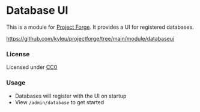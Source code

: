 # Database UI

This is a module for [Project Forge](https://projectforge.dev). It provides a UI for registered databases.

https://github.com/kyleu/projectforge/tree/main/module/databaseui

### License

Licensed under [CC0](https://creativecommons.org/publicdomain/zero/1.0)

### Usage
- Databases will register with the UI on startup
- View `/admin/database` to get started
